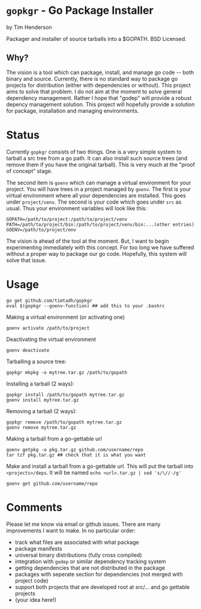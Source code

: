 # `gopkgr` - Go Package Installer

by Tim Henderson

Packager and installer of source tarballs into a $GOPATH. BSD Licensed.

## Why?

The vision is a tool which can package, install, and manage go code -- both
binary and source. Currently, there is no standard way to package go projects
for distribution (either with dependencies or without). This project aims to
solve that problem. I do not aim at the moment to solve general dependency
management. Rather I hope that "godep" will provide a robust depency management
solution. This project will hopefully provide a solution for package,
installation and managing environments.

# Status

Currently `gopkgr` consists of two things. One is a very simple system to tarball
a src tree from a go path. It can also install such source trees (and remove
them if you have the original tarball). This is very much at the "proof of
concept" stage.

The second item is `goenv` which can manage a virtual environment for your
project. You will have trees in a project managed by `goenv`. The first is your
virtual environment where all your dependencies are installed. This goes under
`project/venv`. The second is your code which goes under `src` as usual. Thus
your environment variables will look like this:

    GOPATH=/path/to/project:/path/to/project/venv
    PATH=/path/to/project/bin:/path/to/project/venv/bin:...(other entries)
    GOENV=/path/to/project/env

The vision is ahead of the tool at the moment. But, I want to begin
experimenting immediately with this concept. For too long we have suffered
without a proper way to package our go code. Hopefully, this system will solve
that issue.

# Usage

    go get github.com/timtadh/gopkgr
    eval $(gopkgr --goenv-function) ## add this to your .bashrc

Making a virtual environment (or activating one)

    goenv activate /path/to/project

Deactivating the virtual environment

    goenv deactivate

Tarballing a source tree:

    gopkgr mkpkg -o mytree.tar.gz /path/to/gopath

Installing a tarball (2 ways):

    gopkgr install /path/to/gopath mytree.tar.gz
    goenv install mytree.tar.gz

Removing a tarball (2 ways):

    gopkgr remove /path/to/gopath mytree.tar.gz
    goenv remove mytree.tar.gz

Making a tarball from a go-gettable url

    goenv getpkg -o pkg.tar.gz github.com/username/repo
    tar tzf pkg.tar.gz ## check that it is what you want

Make and install a tarball from a go-gettable url. This will put the
tarball into `<projects>/deps`. It will be named
`echo <url>.tar.gz | sed 's/\//-/g'`

    goenv get github.com/username/repo

# Comments

Please let me know via email or github issues. There are many improvements I
want to make. In no particular order:

- track what files are associated with what package
- package manifests
- universal binary distributions (fully cross compiled)
- integration with `godep` or similar dependency tracking system
- getting dependencies that are not distributed in the package
- packages with seperate section for dependencies (not merged with project code)
- support both projects that are developed root at src/... and go gettable
  projects
- (your idea here!)


